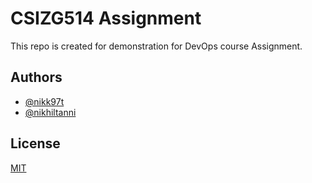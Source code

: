 
# CSIZG514 Assignment

This repo is created for demonstration for DevOps course Assignment.

## Authors

- [@nikk97t](https://github.com/nikk97t)
- [@nikhiltanni](https://github.com/nikhiltanni)


## License

[MIT](https://choosealicense.com/licenses/mit/)


